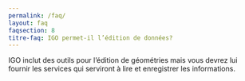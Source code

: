 ```yaml
---
permalink: /faq/
layout: faq
faqsection: 8
titre-faq: IGO permet-il l’édition de données?
---
```


IGO inclut des outils pour l’édition de géométries mais vous devrez lui fournir les services qui serviront à lire et enregistrer les informations.
